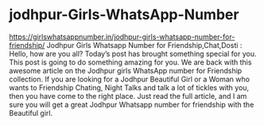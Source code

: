 # jodhpur-Girls-WhatsApp-Number
https://girlswhatsappnumber.in/jodhpur-girls-whatsapp-number-for-friendship/   Jodhpur Girls Whatsapp Number for Friendship,Chat,Dosti : Hello, how are you all? Today’s post has brought something special for you. This post is going to do something amazing for you. We are back with this awesome article on the Jodhpur girls WhatsApp number for Friendship collection. If you are looking for a Jodhpur Beautiful Girl or a Woman who wants to Friendship Chating, Night Talks and talk a lot of tickles with you, then you have come to the right place. Just read the full article, and I am sure you will get a great Jodhpur Whatsapp number for friendship with the Beautiful girl.

